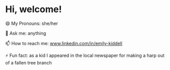 # Hi, welcome!

😄 My Pronouns: she/her

💬 Ask me: anything

📫 How to reach me: www.linkedin.com/in/emily-kiddell

⚡ Fun fact: as a kid I appeared in the local newspaper for making a harp out of a fallen tree branch
